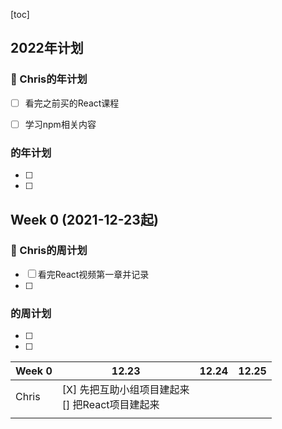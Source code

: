 [toc]

## 2022年计划

### 🐰 Chris的年计划

- [ ] 看完之前买的React课程

- [ ] 学习npm相关内容

  

### 的年计划

- [ ] 
- [ ] 



## Week 0 (2021-12-23起)

### 🐰 Chris的周计划

- [ ] 看完React视频第一章并记录
- [ ] 



### 的周计划

- [ ] 
- [ ] 



| Week 0 | 12.23                                                | 12.24 | 12.25 |
| ------ | ---------------------------------------------------- | ----- | ----- |
| Chris  | [X] 先把互助小组项目建起来<br />[] 把React项目建起来 |       |       |
|        |                                                      |       |       |









